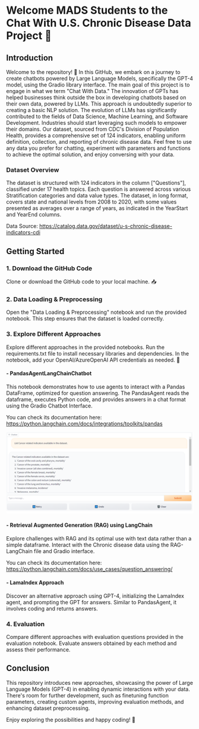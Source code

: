 # Welcome MADS Students to the Chat With U.S. Chronic Disease Data Project 🚀

## Introduction
Welcome to the repository! 🤖 In this GitHub, we embark on a journey to create chatbots powered by Large Language Models, specifically the GPT-4 model, using the Gradio library interface. The main goal of this project is to engage in what we term "Chat With Data." The innovation of GPTs has helped businesses think outside the box in developing chatbots based on their own data, powered by LLMs. This approach is undoubtedly superior to creating a basic NLP solution. The evolution of LLMs has significantly contributed to the fields of Data Science, Machine Learning, and Software Development. Industries should start leveraging such models to empower their domains. Our dataset, sourced from CDC's Division of Population Health, provides a comprehensive set of 124 indicators, enabling uniform definition, collection, and reporting of chronic disease data. Feel free to use any data you prefer for chatting, experiment with parameters and functions to achieve the optimal solution, and enjoy conversing with your data.

### Dataset Overview
The dataset is structured with 124 indicators in the column ["Questions"], classified under 17 health topics. Each question is answered across various Stratification categories and data value types. The dataset, in long format, covers state and national levels from 2008 to 2020, with some values presented as averages over a range of years, as indicated in the YearStart and YearEnd columns.

Data Source: https://catalog.data.gov/dataset/u-s-chronic-disease-indicators-cdi

## Getting Started

### 1. Download the GitHub Code
Clone or download the GitHub code to your local machine. 📥

### 2. Data Loading & Preprocessing
Open the "Data Loading & Preprocessing" notebook and run the provided notebook. This step ensures that the dataset is loaded correctly.

### 3. Explore Different Approaches
Explore different approaches in the provided notebooks. Run the requirements.txt file to install necessary libraries and dependencies. In the notebook, add your OpenAI/AzureOpenAI API credentials as needed. 🧠

#### - PandasAgentLangChainChatbot
This notebook demonstrates how to use agents to interact with a Pandas DataFrame, optimized for question answering. The PandasAgent reads the dataframe, executes Python code, and provides answers in a chat format using the Gradio Chatbot Interface.

You can check its documentation here: https://python.langchain.com/docs/integrations/toolkits/pandas

![Alt text](PandasAgentLangChainChatbot/Screenshot1.PNG)

#### - Retrieval Augmented Generation (RAG) using LangChain
Explore challenges with RAG and its optimal use with text data rather than a simple dataframe. Interact with the Chronic disease data using the RAG-LangChain file and Gradio interface.

You can check its documentation here: https://python.langchain.com/docs/use_cases/question_answering/

#### - LamaIndex Approach
Discover an alternative approach using GPT-4, initializing the LamaIndex agent, and prompting the GPT for answers. Similar to PandasAgent, it involves coding and returns answers.

### 4. Evaluation
Compare different approaches with evaluation questions provided in the evaluation notebook. Evaluate answers obtained by each method and assess their performance.

## Conclusion
This repository introduces new approaches, showcasing the power of Large Language Models (GPT-4) in enabling dynamic interactions with your data. There's room for further development, such as finetuning function parameters, creating custom agents, improving evaluation methods, and enhancing dataset preprocessing.

Enjoy exploring the possibilities and happy coding! 🎉
